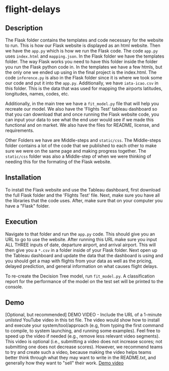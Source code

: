# flight-delays

## Description

The Flask folder contains the templates and code necessary for the website to run. This is how our Flask website is displayed as an html website. Then we have the `app.py` which is how we run the Flask code. The code `app.py` uses `index.html` and `mapping.json`. In the Flask folder we have the templates folder. The way Flask works you need to have this folder inside the folder you run the Flask python code in. In the templates we have a few htmls, but the only one we ended up using in the final project is the index.html. The code `inference.py` is also in the Flask folder since it is where we took some our code and put it into the `app.py`. Additionally, we have `iata-icao.csv` in this folder. This is the data that was used for mapping the airports latitudes, longitudes, names, codes, etc.

Additionally, in the main tree we have a `fit_model.py` file that will help you recreate our model. We also have the 'Flights Test' tableau dashboard so that you can download that and once running the Flask website code, you can input your data to see what the end user would see if we made this functional and on market. We also have the files for README, license, and requirements.

Other Folders we have are Middle-steps and `static/css`. The Middle-steps folder contains a lot of the code that we published to each other to make sure we were on the same page and making progress together. The `static/css` folder was also a Middle-step of when we were thinking of needing this for the formating of the Flask website. 

## Installation

To install the Flask website and use the Tableau dashboard, first download the full Flask folder and the 'Flights Test' file. Next, make sure you have all the libraries that the code uses. After, make sure that on your computer you have a "Flask" folder.

## Execution

Navigate to that folder and run the `app.py` code. This should give you an URL to go to use the website. After running this URL make sure you input ALL THREE inputs of date, departure airport, and arrival airport. This will then give you a `*.csv` in a folder inside of your Flask folder. Next open up the Tableau dashboard and update the data that the dashboard is using and you should get a map with flights from your data as well as the pricing, delayed prediction, and general information on what causes flight delays.

To re-create the Decision Tree model, run `fit_model.py`. A classification report for the performance of the model on the test set will be printed to the console. 

## Demo
[Optional, but recommended] DEMO VIDEO - Include the URL of a 1-minute *unlisted* YouTube video in this txt file. The video would show how to install and execute your system/tool/approach (e.g, from typing the first command to compile, to system launching, and running some examples). Feel free to speed up the video if needed (e.g., remove less relevant video segments). This video is optional (i.e., submitting a video does not increase scores; not submitting one does not decrease scores). However, we recommend teams to try and create such a video, because making the video helps teams better think through what they may want to write in the README.txt, and generally how they want to "sell" their work.
[ Demo video ](https://www.youtube.com/watch?v=wjou98-qkBI)

